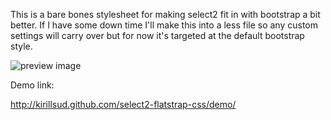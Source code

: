 This is a bare bones stylesheet for making select2 fit in with bootstrap a bit better. 
If I have some down time I'll make this into a less file so any custom settings will
carry over but for now it's targeted at the default bootstrap style.

![preview image](http://kirillsud.github.com/select2-flatstrap-css/demo/select2-flatstrap-examples.png)

Demo link:

http://kirillsud.github.com/select2-flatstrap-css/demo/
